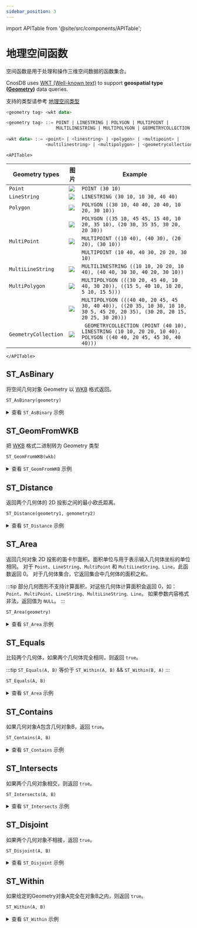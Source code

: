 ```yaml
---
sidebar_position: 3
---
```


import APITable from '@site/src/components/APITable';

# 地理空间函数

空间函数是用于处理和操作三维空间数据的函数集合。

CnosDB uses [WKT (Well-known text)](https://en.wikipedia.org/wiki/Well-known_text_representation_of_geometry) to support **geospatial type ([Geometry](https://en.wikipedia.org/wiki/Geometry))** data queries.

支持的类型请参考 [地理空间类型](../data_type.md#地理空间类型)

```sql
<geometry tag> <wkt data>

<geometry tag> ::= POINT | LINESTRING | POLYGON | MULTIPOINT | 
                   MULTILINESTRING | MULTIPOLYGON | GEOMETRYCOLLECTION
                   
<wkt data> ::= <point> | <linestring> | <polygon> | <multipoint> | 
               <multilinestring> | <multipolygon> | <geometrycollection>
```

```mdx-code-block
<APITable>
```

| Geometry types       | 图片                                               | Example                                                                                                                    |
| -------------------- | ------------------------------------------------ | -------------------------------------------------------------------------------------------------------------------------- |
| `Point`              | ![](/img/sql/SFA_Point.svg.png)                  | `POINT (30 10)`                                                                                                            |
| `LineString`         | ![](/img/sql/102px-SFA_LineString.svg.png)       | `LINESTRING (30 10, 10 30, 40 40)`                                                                                         |
| `Polygon`            | ![](/img/sql/SFA_Polygon.svg.png)                | `POLYGON ((30 10, 40 40, 20 40, 10 20, 30 10))`                                                                            |
|                      | ![](/img/sql/SFA_Polygon_with_hole.svg.png)      | `POLYGON ((35 10, 45 45, 15 40, 10 20, 35 10), (20 30, 35 35, 30 20, 20 30))`                                              |
| `MultiPoint`         | ![](/img/sql/SFA_MultiPoint.svg.png)             | `MULTIPOINT ((10 40), (40 30), (20 20), (30 10))`                                                                          |
|                      |                                                  | `MULTIPOINT (10 40, 40 30, 20 20, 30 10)`                                                                                  |
| `MultiLineString`    | ![](/img/sql/102px-SFA_MultiLineString.svg.png)  | `MULTILINESTRING ((10 10, 20 20, 10 40), (40 40, 30 30, 40 20, 30 10))`                                                    |
| `MultiPolygon`       | ![](/img/sql/SFA_MultiPolygon.svg.png)           | `MULTIPOLYGON (((30 20, 45 40, 10 40, 30 20)), ((15 5, 40 10, 10 20, 5 10, 15 5)))`                                        |
|                      | ![](/img/sql/SFA_MultiPolygon_with_hole.svg.png) | `MULTIPOLYGON (((40 40, 20 45, 45 30, 40 40)), ((20 35, 10 30, 10 10, 30 5, 45 20, 20 35), (30 20, 20 15, 20 25, 30 20)))` |
| `GeometryCollection` | ![](/img/sql/SFA_GeometryCollection.svg.png)     | ` GEOMETRYCOLLECTION (POINT (40 10), LINESTRING (10 10, 20 20, 10 40), POLYGON ((40 40, 20 45, 45 30, 40 40)))`            |

```mdx-code-block
</APITable>
```

## ST_AsBinary

将空间几何对象 Geometry 以 [WKB](https://en.wikipedia.org/wiki/Well-known_text_representation_of_geometry#Well-known_binary) 格式返回。

```sql
ST_AsBinary(geometry)
```

<details>
  <summary>查看 <code>ST_AsBinary</code> 示例</summary>

```sql {1}
SELECT ST_AsBinary('POINT(0 3)');
+--------------------------------------------+
| st_AsBinary(Utf8("POINT(0 3)"))            |
+--------------------------------------------+
| 010100000000000000000000000000000000000840 |
+--------------------------------------------+
```

</details>

## ST_GeomFromWKB

把 [WKB](https://en.wikipedia.org/wiki/Well-known_text_representation_of_geometry#Well-known_binary) 格式二进制转为 Geometry 类型

```sql
ST_GeomFromWKB(wkb)
```

<details>
  <summary>查看 <code>ST_GeomFromWKB</code> 示例</summary>

```sql {1}
SELECT ST_GeomFromWKB(ST_AsBinary('POINT(0 3)'));
+-------------------------------------------------+
| st_GeomFromWKB(st_AsBinary(Utf8("POINT(0 3)"))) |
+-------------------------------------------------+
| POINT(0 3)                                      |
+-------------------------------------------------+
```

</details>

## ST_Distance

返回两个几何体的 2D 投影之间的最小欧氏距离。

```sql
ST_Distance(geometry1, gemometry2)
```

<details>
  <summary>查看 <code>ST_Distance</code> 示例</summary>

**计算两点之间的距离。**

```sql {1}
SELECT ST_Distance('POINT(0 0)', 'LINESTRING (30 10, 10 30, 40 40)');
+--------------------------------------------------------------------------+
| ST_Distance(Utf8("POINT(0 0)"),Utf8("LINESTRING (30 10, 10 30, 40 40)")) |
+--------------------------------------------------------------------------+
| 28.284271247461902                                                       |
+--------------------------------------------------------------------------+
```

**计算点到线的直线距离。**

```sql {1}
SELECT ST_Distance('POINT(0 0)', 'LINESTRING (30 10, 10 30, 40 40)');
+--------------------------------------------------------------------------+
| st_distance(Utf8("POINT(0 0)"),Utf8("LINESTRING (30 10, 10 30, 40 40)")) |
+--------------------------------------------------------------------------+
| 28.284271247461902                                                       |
+--------------------------------------------------------------------------+
```

**计算平面和平面之间的距离。**

```sql {1}
SELECT ST_Distance('POLYGON((0 2,1 1,0 -1,0 2))', 'POLYGON((-1 -3,-2 -1,0 -3,-1 -3))');
+--------------------------------------------------------------------------------------------+
| st_distance(Utf8("POLYGON((0 2,1 1,0 -1,0 2))"),Utf8("POLYGON((-1 -3,-2 -1,0 -3,-1 -3))")) |
+--------------------------------------------------------------------------------------------+
| 1.4142135623730951                                                                         |
+--------------------------------------------------------------------------------------------+
```

</details>

## ST_Area

返回几何对象 2D 投影的笛卡尔面积。面积单位与用于表示输入几何体坐标的单位相同。 对于 `Point`、`LineString`、`MultiPoint` 和 `MultiLineString、Line`，此函数返回 0。 对于几何体集合，它返回集合中几何体的面积之和。

:::tip
部分几何图形不支持计算面积，对这些几何体计算面积会返回 0，如：`Point`、`MultiPoint`、`LineString`、`MultiLineString、Line`。 如果参数内容格式非法，返回值为 `NULL`。
:::

```sql
ST_Area(geometry)
```

<details>
  <summary>查看 <code>ST_Area</code> 示例</summary>

```sql {1}
SELECT ST_Area('POLYGON ((40 40, 20 45, 45 30, 40 40))');
+---------------------------------------------------------+
| ST_Area(Utf8("POLYGON ((40 40, 20 45, 45 30, 40 40))")) |
+---------------------------------------------------------+
| 87.5                                                    |
+---------------------------------------------------------+
```

</details>

## ST_Equals

比较两个几何体，如果两个几何体完全相同，则返回 `true`。

:::tip
`ST_Equals(A, B)` 等价于 `ST_Within(A, B)` && `ST_Within(B, A)`
:::

```sql
ST_Equals(A, B)
```

<details>
  <summary>查看 <code>ST_Area</code> 示例</summary>

```sql {1}
select ST_Equals('LINESTRING(0 0, 10 10)', 'LINESTRING(0 0, 5 5, 10 10)') st_equals;
+-----------+
| st_equals |
+-----------+
| true      |
+-----------+
```

</details>

## ST_Contains

如果几何对象A包含几何对象B，返回 `true`。

```sql
ST_Contains(A, B)
```

<details>
  <summary>查看 <code>ST_Contains</code> 示例</summary>

```sql {1}
select ST_Contains('POLYGON((0 0,0 3,3 0,0 0))', 'POLYGON((0 0,0 1,1 0,0 0))') st_contains;
+-------------+
| st_contains |
+-------------+
| true        |
+-------------+
```

</details>

## ST_Intersects

如果两个几何对象相交，则返回 `true`。

`ST_Intersects(A, B)`

<details>
  <summary>查看 <code>ST_Intersects</code> 示例</summary>

```sql {1}
select ST_Intersects('LINESTRING(3 2, 7 6)', 'LINESTRING(3 4, 8 4)') st_intersects;
+---------------+
| st_intersects |
+---------------+
| true          |
+---------------+
```

</details>

## ST_Disjoint

如果两个几何对象不相接，返回 `true`。

`ST_Disjoint(A, B)`

<details>
  <summary>查看 <code>ST_Disjoint</code> 示例</summary>

```sql {1}
select ST_Disjoint('LINESTRING(0 0,-3 -3)', 'LINESTRING(0 1,1 0)');
+------------------------------------------------------------------------+
| ST_Disjoint(Utf8("LINESTRING(0 0,-3 -3)"),Utf8("LINESTRING(0 1,1 0)")) |
+------------------------------------------------------------------------+
| true                                                                   |
+------------------------------------------------------------------------+
```

</details>

## ST_Within

如果给定的Geometry对象A完全在对象B之内，则返回 `true`。

```sql
ST_Within(A, B)
```

<details>
  <summary>查看 <code>ST_Within</code> 示例</summary>

```sql {1}
select ST_Within('POLYGON((1 1, 1 2, 2 2, 2 1, 1 1))', 'POLYGON((0 0, 0 3, 3 3, 3 0, 0 0))');
+--------------------------------------------------------------------------------------------------+
| ST_Within(Utf8("POLYGON((1 1, 1 2, 2 2, 2 1, 1 1))"),Utf8("POLYGON((0 0, 0 3, 3 3, 3 0, 0 0))")) |
+--------------------------------------------------------------------------------------------------+
| true                                                                                             |
+--------------------------------------------------------------------------------------------------+
```

</details>
